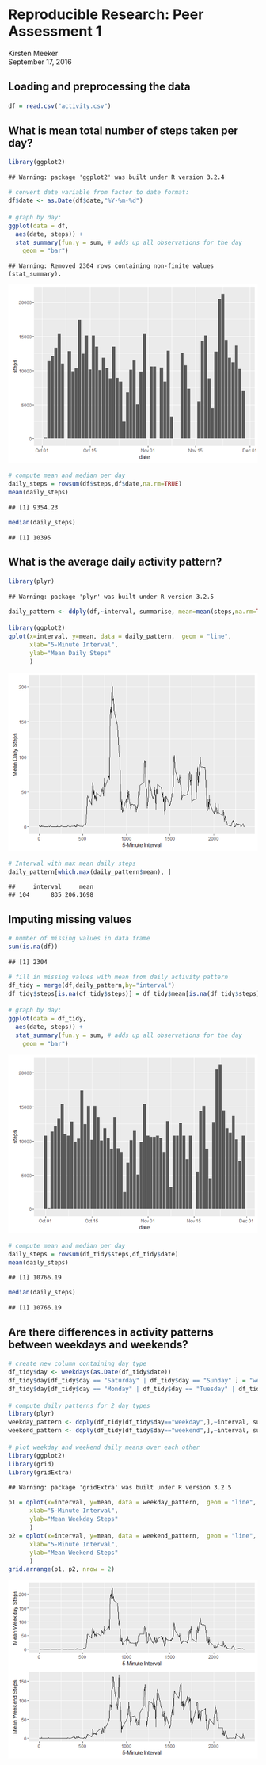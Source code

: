 # Reproducible Research: Peer Assessment 1
Kirsten Meeker  
September 17, 2016  

## Loading and preprocessing the data

```r
df = read.csv("activity.csv")
```

## What is mean total number of steps taken per day?

```r
library(ggplot2)
```

```
## Warning: package 'ggplot2' was built under R version 3.2.4
```

```r
# convert date variable from factor to date format:
df$date <- as.Date(df$date,"%Y-%m-%d")

# graph by day:
ggplot(data = df,
  aes(date, steps)) +
  stat_summary(fun.y = sum, # adds up all observations for the day
    geom = "bar") 
```

```
## Warning: Removed 2304 rows containing non-finite values (stat_summary).
```

![](PA1_template_files/figure-html/mean_daily_steps-1.png)<!-- -->

```r
# compute mean and median per day
daily_steps = rowsum(df$steps,df$date,na.rm=TRUE)
mean(daily_steps)
```

```
## [1] 9354.23
```

```r
median(daily_steps)
```

```
## [1] 10395
```


## What is the average daily activity pattern?

```r
library(plyr)
```

```
## Warning: package 'plyr' was built under R version 3.2.5
```

```r
daily_pattern <- ddply(df,~interval, summarise, mean=mean(steps,na.rm=TRUE))

library(ggplot2)
qplot(x=interval, y=mean, data = daily_pattern,  geom = "line",
      xlab="5-Minute Interval",
      ylab="Mean Daily Steps"
      )
```

![](PA1_template_files/figure-html/daily_pattern-1.png)<!-- -->

```r
# Interval with max mean daily steps
daily_pattern[which.max(daily_pattern$mean), ]
```

```
##     interval     mean
## 104      835 206.1698
```


## Imputing missing values

```r
# number of missing values in data frame
sum(is.na(df))
```

```
## [1] 2304
```

```r
# fill in missing values with mean from daily activity pattern
df_tidy = merge(df,daily_pattern,by="interval")
df_tidy$steps[is.na(df_tidy$steps)] = df_tidy$mean[is.na(df_tidy$steps)]

# graph by day:
ggplot(data = df_tidy,
  aes(date, steps)) +
  stat_summary(fun.y = sum, # adds up all observations for the day
    geom = "bar") 
```

![](PA1_template_files/figure-html/missing_values-1.png)<!-- -->

```r
# compute mean and median per day
daily_steps = rowsum(df_tidy$steps,df_tidy$date)
mean(daily_steps)
```

```
## [1] 10766.19
```

```r
median(daily_steps)
```

```
## [1] 10766.19
```

## Are there differences in activity patterns between weekdays and weekends?

```r
# create new column containing day type
df_tidy$day <- weekdays(as.Date(df_tidy$date))
df_tidy$day[df_tidy$day == "Saturday" | df_tidy$day == "Sunday" ] = "weekend"
df_tidy$day[df_tidy$day == "Monday" | df_tidy$day == "Tuesday" | df_tidy$day == "Wednesday"| df_tidy$day == "Thursday"| df_tidy$day == "Friday"] = "weekday"

# compute daily patterns for 2 day types
library(plyr)
weekday_pattern <- ddply(df_tidy[df_tidy$day=="weekday",],~interval, summarise, mean=mean(steps,na.rm=TRUE))
weekend_pattern <- ddply(df_tidy[df_tidy$day=="weekend",],~interval, summarise, mean=mean(steps,na.rm=TRUE))

# plot weekday and weekend daily means over each other
library(ggplot2)
library(grid)
library(gridExtra)
```

```
## Warning: package 'gridExtra' was built under R version 3.2.5
```

```r
p1 = qplot(x=interval, y=mean, data = weekday_pattern,  geom = "line",
      xlab="5-Minute Interval",
      ylab="Mean Weekday Steps"
      )
p2 = qplot(x=interval, y=mean, data = weekend_pattern,  geom = "line",
      xlab="5-Minute Interval",
      ylab="Mean Weekend Steps"
      )
grid.arrange(p1, p2, nrow = 2)
```

![](PA1_template_files/figure-html/weekday-1.png)<!-- -->
